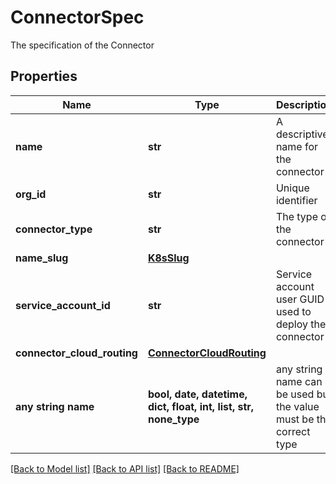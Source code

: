 # ConnectorSpec

The specification of the Connector

## Properties
Name | Type | Description | Notes
------------ | ------------- | ------------- | -------------
**name** | **str** | A descriptive name for the connector | 
**org_id** | **str** | Unique identifier | 
**connector_type** | **str** | The type of the connector | 
**name_slug** | [**K8sSlug**](K8sSlug.md) |  | [optional] 
**service_account_id** | **str** | Service account user GUID used to deploy the connector | [optional] [readonly] 
**connector_cloud_routing** | [**ConnectorCloudRouting**](ConnectorCloudRouting.md) |  | [optional] 
**any string name** | **bool, date, datetime, dict, float, int, list, str, none_type** | any string name can be used but the value must be the correct type | [optional]

[[Back to Model list]](../README.md#documentation-for-models) [[Back to API list]](../README.md#documentation-for-api-endpoints) [[Back to README]](../README.md)


